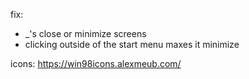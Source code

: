 fix:

- \_'s close or minimize screens
- clicking outside of the start menu maxes it minimize

icons:
https://win98icons.alexmeub.com/
